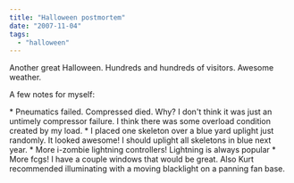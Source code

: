 ```yaml
---
title: "Halloween postmortem"
date: "2007-11-04"
tags: 
  - "halloween"
---
```


Another great Halloween. Hundreds and hundreds of visitors. Awesome weather.

A few notes for myself:

\* Pneumatics failed. Compressed died. Why? I don't think it was just an untimely compressor failure. I think there was some overload condition created by my load. \* I placed one skeleton over a blue yard uplight just randomly. It looked awesome! I should uplight all skeletons in blue next year. \* More i-zombie lightning controllers! Lightning is always popular \* More fcgs! I have a couple windows that would be great. Also Kurt recommended illuminating with a moving blacklight on a panning fan base.
